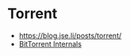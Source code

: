 # Torrent

* https://blog.jse.li/posts/torrent/
* [BitTorrent Internals](https://www.youtube.com/playlist?list=PLsdq-3Z1EPT1rNeq2GXpnivaWINnOaCd0)